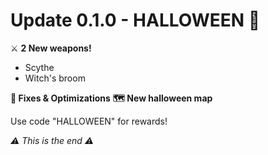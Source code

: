 # Update 0.1.0 - HALLOWEEN 🎃

⚔️ **2 New weapons!**
 - Scythe
 - Witch's broom

**💫 Fixes & Optimizations**
**🗺️ New halloween map**

Use code "HALLOWEEN" for rewards!

*⚠️ This is the end ⚠️*
